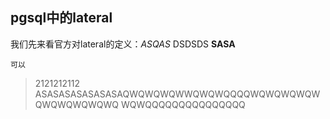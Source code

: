 ## pgsql中的lateral

我们先来看官方对lateral的定义：_ASQAS_ DSDSDS **SASA**


````
可以
````
> 2121212112
> ASASASASASASASAQWQWQWQWWQWQWQQQQWQWQWQWQWQWQWQWQWQWQ
> WQWQQQQQQQQQQQQQQQ